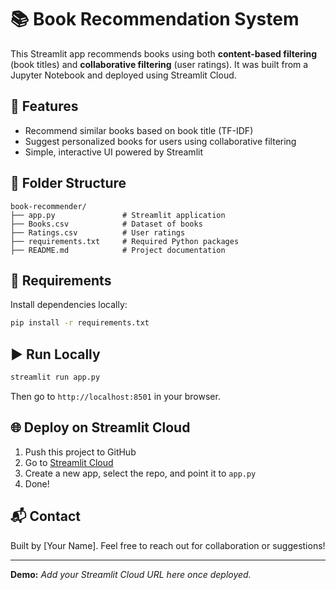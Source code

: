 
# 📚 Book Recommendation System

This Streamlit app recommends books using both **content-based filtering** (book titles) and **collaborative filtering** (user ratings). It was built from a Jupyter Notebook and deployed using Streamlit Cloud.

## 🚀 Features
- Recommend similar books based on book title (TF-IDF)
- Suggest personalized books for users using collaborative filtering
- Simple, interactive UI powered by Streamlit

## 📁 Folder Structure

```
book-recommender/
├── app.py               # Streamlit application
├── Books.csv            # Dataset of books
├── Ratings.csv          # User ratings
├── requirements.txt     # Required Python packages
├── README.md            # Project documentation
```

## 🔧 Requirements

Install dependencies locally:

```bash
pip install -r requirements.txt
```

## ▶️ Run Locally

```bash
streamlit run app.py
```

Then go to `http://localhost:8501` in your browser.

## 🌐 Deploy on Streamlit Cloud

1. Push this project to GitHub
2. Go to [Streamlit Cloud](https://streamlit.io/cloud)
3. Create a new app, select the repo, and point it to `app.py`
4. Done!

## 📬 Contact

Built by [Your Name]. Feel free to reach out for collaboration or suggestions!

---

**Demo:** _Add your Streamlit Cloud URL here once deployed._
